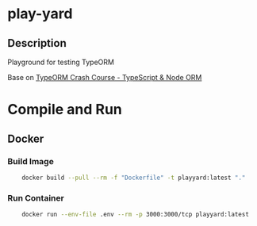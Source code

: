 # play-yard

## Description
Playground for testing TypeORM

Base on [TypeORM Crash Course - TypeScript & Node ORM](https://youtu.be/JaTbzPcyiOE)


# Compile and Run

## Docker

### Build Image
```bash
    docker build --pull --rm -f "Dockerfile" -t playyard:latest "."
```

### Run Container
```bash
    docker run --env-file .env --rm -p 3000:3000/tcp playyard:latest
```

